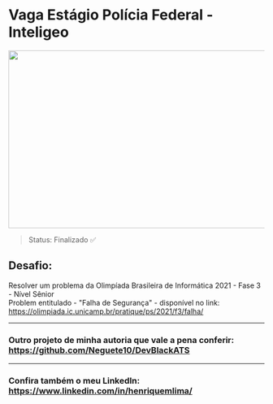 # Vaga Estágio Polícia Federal - Inteligeo

<img src="https://img.olhardigital.com.br/wp-content/uploads/2021/05/shutterstock_1723322449.jpg" width="800" height="350">

> Status: Finalizado ✅

## Desafio: 

Resolver um problema da Olimpíada Brasileira de Informática 2021 - Fase 3 - Nível Sênior <br>
Problem entitulado - "Falha de Segurança" - disponível no link: https://olimpiada.ic.unicamp.br/pratique/ps/2021/f3/falha/

---

### Outro projeto de minha autoria que vale a pena conferir: https://github.com/Neguete10/DevBlackATS

---

### Confira também o meu LinkedIn: https://www.linkedin.com/in/henriquemlima/
